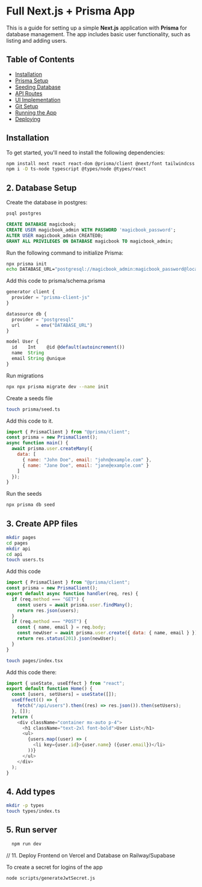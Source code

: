 # Full Next.js + Prisma App

This is a guide for setting up a simple **Next.js** application with **Prisma** for database management. The app includes basic user functionality, such as listing and adding users.

## Table of Contents

- [Installation](#installation)
- [Prisma Setup](#prisma-setup)
- [Seeding Database](#seeding-database)
- [API Routes](#api-routes)
- [UI Implementation](#ui-implementation)
- [Git Setup](#git-setup)
- [Running the App](#running-the-app)
- [Deploying](#deploying)

## Installation

To get started, you'll need to install the following dependencies:

```bash
npm install next react react-dom @prisma/client @next/font tailwindcss postcss autoprefixer
npm i -D ts-node typescript @types/node @types/react
```

## 2. Database Setup

Create the database in postgres:

```bash
psql postgres
```

```sql
CREATE DATABASE magicbook;
CREATE USER magicbook_admin WITH PASSWORD 'magicbook_password';
ALTER USER magicbook_admin CREATEDB;
GRANT ALL PRIVILEGES ON DATABASE magicbook TO magicbook_admin;
```

Run the following command to initialize Prisma:

```bash
npx prisma init
echo DATABASE_URL="postgresql://magicbook_admin:magicbook_password@localhost:5432/magicbook?schema=public" > .env
```

Add this code to prisma/schema.prisma
```js
generator client {
  provider = "prisma-client-js"
}

datasource db {
  provider = "postgresql"
  url      = env("DATABASE_URL")
}

model User {
  id    Int    @id @default(autoincrement())
  name  String
  email String @unique
}
```

Run migrations

```bash
npx npx prisma migrate dev --name init
```

Create a seeds file

```bash
touch prisma/seed.ts
```

Add this code to it.

```js
import { PrismaClient } from "@prisma/client";
const prisma = new PrismaClient();
async function main() {
  await prisma.user.createMany({
    data: [
      { name: "John Doe", email: "john@example.com" },
      { name: "Jane Doe", email: "jane@example.com" }
    ]
  });
}
```

Run the seeds

```bash
npx prisma db seed
```

## 3. Create APP files

```bash
mkdir pages
cd pages
mkdir api
cd api
touch users.ts
```
Add this code

```js
import { PrismaClient } from "@prisma/client";
const prisma = new PrismaClient();
export default async function handler(req, res) {
  if (req.method === "GET") {
    const users = await prisma.user.findMany();
    return res.json(users);
  }
  if (req.method === "POST") {
    const { name, email } = req.body;
    const newUser = await prisma.user.create({ data: { name, email } });
    return res.status(201).json(newUser);
  }
}
```

```bash
touch pages/index.tsx
```

Add this code there:

```js
import { useState, useEffect } from "react";
export default function Home() {
  const [users, setUsers] = useState([]);
  useEffect(() => {
    fetch("/api/users").then((res) => res.json()).then(setUsers);
  }, []);
  return (
    <div className="container mx-auto p-4">
      <h1 className="text-2xl font-bold">User List</h1>
      <ul>
        {users.map((user) => (
          <li key={user.id}>{user.name} ({user.email})</li>
        ))}
      </ul>
    </div>
  );
}
```

## 4. Add types

```bash
mkdir -p types
touch types/index.ts
```

## 5. Run server

```bash
  npm run dev
```
// 11. Deploy Frontend on Vercel and Database on Railway/Supabase

To create a secret for logins of the app
```bash
node scripts/generateJwtSecret.js
```

